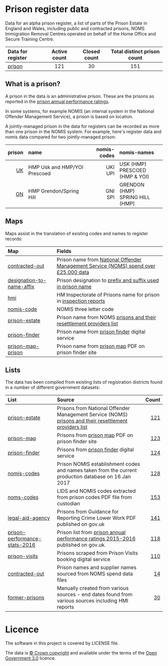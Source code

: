 # Prison register data

Data for an alpha prison register,
a list of parts of the Prison Estate in England and Wales, including public and contracted prisons, NOMS Immigration Removal Centres operated on behalf of the Home Office and Secure Training Centre.

| Data for register                | Active count | Closed count | Total distinct prison count |
| :---                             | :---:        | :---:        | :---:                       |
| [prison](data/prison/prison.tsv) | 121          | 30           | 151                         |

## What is a prison?

A prison in the data is an administrative prison. These are the prisons as
reported in the [prison annual performance ratings](https://www.gov.uk/government/statistics/prison-performance-statistics-2015-to-2016).

In some systems, for example NOMIS (an internal system in the National
Offender Management Service), a prison is based on location.

A jointly-managed prison in the data for registers can be recorded as
more than one prison in the NOMIS system. For example, here's register data
and nomis data compared for two jointly-managed prison:

| prison                                                | name                         | nomis-codes | nomis-names |
| ---:   | :---                         | ---:       | :---        |
| [UK](https://prison.alpha.openregister.org/record/UK) | HMP Usk and HMP/YOI Prescoed | UKI <br>UPI | USK (HMP) <br>PRESCOED (HMP & YOI)  |
| [GN](https://prison.alpha.openregister.org/record/GN) | HMP Grendon/Spring Hill      | GNI <br>SPI | GRENDON (HMP) <br>SPRING HILL (HMP) |

## Maps

Maps assist in the translation of existing codes and names to register records:

| Map  | Fields |
| :--- | :---   |
  | [contracted-out](maps/contracted-out.tsv) | Prison name from [National Offender Management Service (NOMS) spend over £25,000 data](https://www.gov.uk/government/publications/national-offender-management-service-spend-over-25000-2016) |
| [designation-to-name-affix](maps/designation-to-name-affix.tsv) | Prison designation to [prefix and suffix used in prison name](https://github.com/openregister/prison-data/blob/readme-update/lib/prison_data.rb#L66) |
| [hmi](maps/hmi.tsv) | HM Inspectorate of Prisons name for prison in [inspection reports](https://www.justiceinspectorates.gov.uk/hmiprisons/inspections/) |
| [nomis-code](maps/nomis-code.tsv) | NOMIS three letter code |
| [prison-estate](maps/prison-estate.tsv) | Prison name from NOMS [prisons and their resettlement providers list](https://www.gov.uk/government/publications/prisons-and-their-resettlement-providers) |
| [prison-finder](maps/prison-finder.tsv) | Prison name from [prison finder](https://www.justice.gov.uk/contacts/prison-finder) digital service |
| [prison-map-prison](maps/prison-map-prison.tsv) | Prison name from [prison map](https://www.justice.gov.uk/downloads/contacts/hmps/prison-finder/prison-map.pdf) PDF on prison finder site |


## Lists

The data has been compiled from existing lists of registration districts found
in a number of different government datasets:

| List | Source | Count |
| :---         |    :--- | ---: |
| [prison-estate](lists/prison-estate) | Prisons from National Offender Management Service (NOMS) [prisons and their resettlement providers list](https://www.gov.uk/government/publications/prisons-and-their-resettlement-providers) |[121](lists/prison-estate/list.tsv)|
| [prison-map](lists/prison-map) | Prisons from [prison map](https://www.justice.gov.uk/downloads/contacts/hmps/prison-finder/prison-map.pdf) PDF on prison finder site |[123](lists/prison-map/prisons.tsv)|
| [prison-finder](lists/prison-finder) | Prisons from [prison finder](https://www.justice.gov.uk/contacts/prison-finder) digital service |[124](lists/prison-finder/prison-address-text.tsv)|
| [nomis-codes](lists/nomis-codes) | Prison NOMIS establishment codes and names taken from the current production database on 16 Jan 2017 |[128](lists/nomis-codes/nomis-codes.tsv)|
| [noms-codes](lists/noms-codes) | LIDS and NOMIS codes extracted from prison codes PDF file from custodian |[153](lists/noms-codes/prison-codes.tsv)|
| [legal-aid-agency](lists/legal-aid-agency) | Prisons from Guidance for Reporting Crime Lower Work PDF published on gov.uk |[141](lists/legal-aid-agency/prison-codes.tsv)|
| [prison-performance-stats-2016](lists/prison-performance-stats-2016) | Prison list from [prison annual performance ratings 2015-2016](https://www.gov.uk/government/statistics/prison-performance-statistics-2015-to-2016) published on gov.uk. |[118](lists/prison-performance-stats-2016/prisons.tsv)|
| [prison-visits](lists/prison-visits) | Prisons scraped from Prison Visits booking digital service |[110](lists/prison-visits/prisons.tsv)|
| [contracted-out](lists/contracted-out) | Prison names and supplier names sourced from NOMS spend data files |[14](lists/contracted-out/prisons.tsv)|
| [former-prisons](lists/former-prisons) | Manually created from various sources - end dates found from various sources including HMI reports |[30](lists/former-prisons/prisons.tsv)|

# Licence

The software in this project is covered by LICENSE file.

The data is [© Crown copyright](http://www.nationalarchives.gov.uk/information-management/re-using-public-sector-information/copyright-and-re-use/crown-copyright/)
and available under the terms of the [Open Government 3.0](https://www.nationalarchives.gov.uk/doc/open-government-licence/version/3/) licence.
